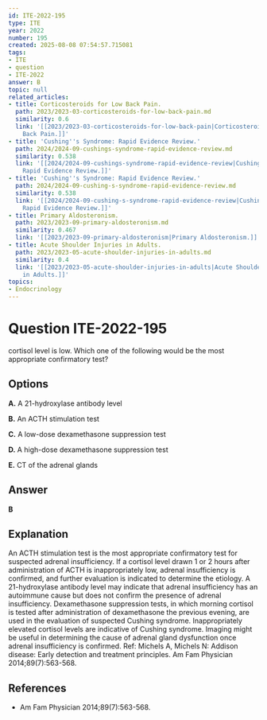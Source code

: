 ```yaml
---
id: ITE-2022-195
type: ITE
year: 2022
number: 195
created: 2025-08-08 07:54:57.715081
tags:
- ITE
- question
- ITE-2022
answer: B
topic: null
related_articles:
- title: Corticosteroids for Low Back Pain.
  path: 2023/2023-03-corticosteroids-for-low-back-pain.md
  similarity: 0.6
  link: '[[2023/2023-03-corticosteroids-for-low-back-pain|Corticosteroids for Low
    Back Pain.]]'
- title: 'Cushing''s Syndrome: Rapid Evidence Review.'
  path: 2024/2024-09-cushings-syndrome-rapid-evidence-review.md
  similarity: 0.538
  link: '[[2024/2024-09-cushings-syndrome-rapid-evidence-review|Cushing''s Syndrome:
    Rapid Evidence Review.]]'
- title: 'Cushing''s Syndrome: Rapid Evidence Review.'
  path: 2024/2024-09-cushing-s-syndrome-rapid-evidence-review.md
  similarity: 0.538
  link: '[[2024/2024-09-cushing-s-syndrome-rapid-evidence-review|Cushing''s Syndrome:
    Rapid Evidence Review.]]'
- title: Primary Aldosteronism.
  path: 2023/2023-09-primary-aldosteronism.md
  similarity: 0.467
  link: '[[2023/2023-09-primary-aldosteronism|Primary Aldosteronism.]]'
- title: Acute Shoulder Injuries in Adults.
  path: 2023/2023-05-acute-shoulder-injuries-in-adults.md
  similarity: 0.4
  link: '[[2023/2023-05-acute-shoulder-injuries-in-adults|Acute Shoulder Injuries
    in Adults.]]'
topics:
- Endocrinology
---
```


# Question ITE-2022-195

cortisol level is low. Which one of the following would be the most appropriate confirmatory test?

## Options

**A.** A 21-hydroxylase antibody level

**B.** An ACTH stimulation test

**C.** A low-dose dexamethasone suppression test

**D.** A high-dose dexamethasone suppression test

**E.** CT of the adrenal glands

## Answer

**B**

## Explanation

An ACTH stimulation test is the most appropriate confirmatory test for suspected adrenal insufficiency.
If a cortisol level drawn 1 or 2 hours after administration of ACTH is inappropriately low, adrenal
insufficiency is confirmed, and further evaluation is indicated to determine the etiology. A 21-hydroxylase
antibody level may indicate that adrenal insufficiency has an autoimmune cause but does not confirm the
presence of adrenal insufficiency. Dexamethasone suppression tests, in which morning cortisol is tested
after administration of dexamethasone the previous evening, are used in the evaluation of suspected
Cushing syndrome. Inappropriately elevated cortisol levels are indicative of Cushing syndrome. Imaging
might be useful in determining the cause of adrenal gland dysfunction once adrenal insufficiency is
confirmed.
Ref: Michels A, Michels N: Addison disease: Early detection and treatment principles. Am Fam Physician  2014;89(7):563-568.

## References

- Am Fam Physician  2014;89(7):563-568.
